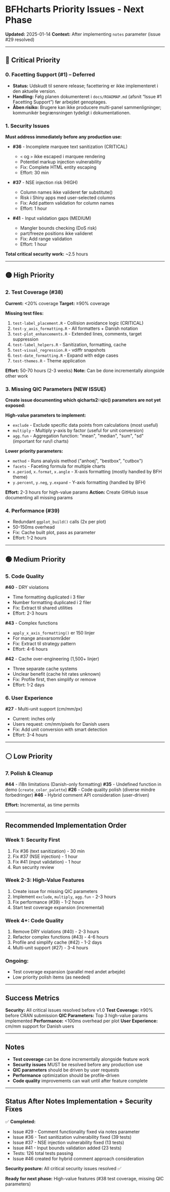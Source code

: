 # BFHcharts Priority Issues - Next Phase

**Updated:** 2025-01-14
**Context:** After implementing `notes` parameter (issue #29 resolved)

---

## 🔴 Critical Priority

### 0. Facetting Support (#1) – Deferred
- **Status:** Udskudt til senere release; facettering er ikke implementeret i den aktuelle version.
- **Handling:** Følg planen dokumenteret i `docs/ROADMAP.md` (afsnit “Issue #1 Facetting Support”) før arbejdet genoptages.
- **Åben risiko:** Brugere kan ikke producere multi-panel sammenligninger; kommunikér begrænsningen tydeligt i dokumentationen.

### 1. Security Issues
**Must address immediately before any production use:**

- **#36** - Incomplete marquee text sanitization (CRITICAL)
  - `<` og `>` ikke escaped i marquee rendering
  - Potentiel markup injection vulnerability
  - Fix: Complete HTML entity escaping
  - Effort: 30 min

- **#37** - NSE injection risk (HIGH)
  - Column names ikke valideret før substitute()
  - Risk i Shiny apps med user-selected columns
  - Fix: Add pattern validation for column names
  - Effort: 1 hour

- **#41** - Input validation gaps (MEDIUM)
  - Mangler bounds checking (DoS risk)
  - part/freeze positions ikke valideret
  - Fix: Add range validation
  - Effort: 1 hour

**Total critical security work:** ~2.5 hours

---

## 🟡 High Priority

### 2. Test Coverage (#38)
**Current:** <20% coverage
**Target:** ≥90% coverage

**Missing test files:**
1. `test-label_placement.R` - Collision avoidance logic (CRITICAL)
2. `test-y_axis_formatting.R` - All formatters + Danish notation
3. `test-plot_enhancements.R` - Extended lines, comments, target suppression
4. `test-label_helpers.R` - Sanitization, formatting, cache
5. `test-visual_regression.R` - vdiffr snapshots
6. `test-date_formatting.R` - Expand with edge cases
7. `test-themes.R` - Theme application

**Effort:** 50-70 hours (2-3 weeks)
**Note:** Can be done incrementally alongside other work

### 3. Missing QIC Parameters (NEW ISSUE)
**Create issue documenting which qicharts2::qic() parameters are not yet exposed:**

**High-value parameters to implement:**
- `exclude` - Exclude specific data points from calculations (most useful)
- `multiply` - Multiply y-axis by factor (useful for unit conversion)
- `agg.fun` - Aggregation function: "mean", "median", "sum", "sd" (important for run/I charts)

**Lower priority parameters:**
- `method` - Runs analysis method ("anhoej", "bestbox", "cutbox")
- `facets` - Faceting formula for multiple charts
- `x.period`, `x.format`, `x.angle` - X-axis formatting (mostly handled by BFH theme)
- `y.percent`, `y.neg`, `y.expand` - Y-axis formatting (handled by BFH)

**Effort:** 2-3 hours for high-value params
**Action:** Create GitHub issue documenting all missing params

### 4. Performance (#39)
- Redundant `ggplot_build()` calls (2x per plot)
- 50-150ms overhead
- Fix: Cache built plot, pass as parameter
- Effort: 1-2 hours

---

## 🟢 Medium Priority

### 5. Code Quality

**#40** - DRY violations
- Time formatting duplicated i 3 filer
- Number formatting duplicated i 2 filer
- Fix: Extract til shared utilities
- Effort: 2-3 hours

**#43** - Complex functions
- `apply_x_axis_formatting()` er 150 linjer
- For mange ansvarsområder
- Fix: Extract til strategy pattern
- Effort: 4-6 hours

**#42** - Cache over-engineering (1,500+ linjer)
- Three separate cache systems
- Unclear benefit (cache hit rates unknown)
- Fix: Profile first, then simplify or remove
- Effort: 1-2 days

### 6. User Experience

**#27** - Multi-unit support (cm/mm/px)
- Current: inches only
- Users request: cm/mm/pixels for Danish users
- Fix: Add unit conversion with smart detection
- Effort: 3-4 hours

---

## ⚪ Low Priority

### 7. Polish & Cleanup

**#44** - i18n limitations (Danish-only formatting)
**#35** - Undefined function in demo (`create_color_palette`)
**#26** - Code quality polish (diverse mindre forbedringer)
**#46** - Hybrid comment API consideration (user-driven)

**Effort:** Incremental, as time permits

---

## Recommended Implementation Order

### Week 1: Security First
1. Fix #36 (text sanitization) - 30 min
2. Fix #37 (NSE injection) - 1 hour
3. Fix #41 (input validation) - 1 hour
4. Run security review

### Week 2-3: High-Value Features
1. Create issue for missing QIC parameters
2. Implement `exclude`, `multiply`, `agg.fun` - 2-3 hours
3. Fix performance (#39) - 1-2 hours
4. Start test coverage expansion (incremental)

### Week 4+: Code Quality
1. Remove DRY violations (#40) - 2-3 hours
2. Refactor complex functions (#43) - 4-6 hours
3. Profile and simplify cache (#42) - 1-2 days
4. Multi-unit support (#27) - 3-4 hours

### Ongoing:
- Test coverage expansion (parallel med andet arbejde)
- Low priority polish items (as needed)

---

## Success Metrics

**Security:** All critical issues resolved before v1.0
**Test Coverage:** ≥90% before CRAN submission
**QIC Parameters:** Top 3 high-value params implemented
**Performance:** <100ms overhead per plot
**User Experience:** cm/mm support for Danish users

---

## Notes

- **Test coverage** can be done incrementally alongside feature work
- **Security issues** MUST be resolved before any production use
- **QIC parameters** should be driven by user requests
- **Performance** optimization should be profile-driven
- **Code quality** improvements can wait until after feature complete

---

## Status After Notes Implementation + Security Fixes

✅ **Completed:**
- Issue #29 - Comment functionality fixed via notes parameter
- Issue #36 - Text sanitization vulnerability fixed (39 tests)
- Issue #37 - NSE injection vulnerability fixed (13 tests)
- Issue #41 - Input bounds validation added (23 tests)
- Tests: 126 total tests passing
- Issue #46 created for hybrid comment approach consideration

**Security posture:** All critical security issues resolved ✅

**Ready for next phase:** High-value features (#38 test coverage, missing QIC parameters)
